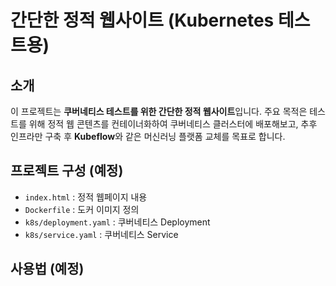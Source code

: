# 간단한 정적 웹사이트 (Kubernetes 테스트용)

## 소개
이 프로젝트는 **쿠버네티스 테스트를 위한 간단한 정적 웹사이트**입니다.
주요 목적은 테스트를 위해 정적 웹 콘텐츠를 컨테이너화하여 쿠버네티스 클러스터에 배포해보고,
추후 인프라만 구축 후 **Kubeflow**와 같은 머신러닝 플랫폼 교체를 목표로 합니다.

## 프로젝트 구성 (예정)
- `index.html` : 정적 웹페이지 내용
- `Dockerfile` : 도커 이미지 정의
- `k8s/deployment.yaml` : 쿠버네티스 Deployment
- `k8s/service.yaml` : 쿠버네티스 Service

## 사용법 (예정)
